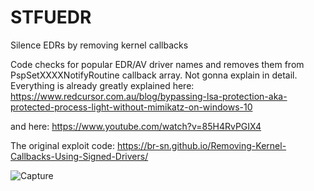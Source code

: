 # STFUEDR
Silence EDRs by removing kernel callbacks

Code checks for popular EDR/AV driver names and removes them from PspSetXXXXNotifyRoutine callback array.
Not gonna explain in detail. Everything is already greatly explained here: https://www.redcursor.com.au/blog/bypassing-lsa-protection-aka-protected-process-light-without-mimikatz-on-windows-10 

and here: https://www.youtube.com/watch?v=85H4RvPGIX4

The original exploit code: https://br-sn.github.io/Removing-Kernel-Callbacks-Using-Signed-Drivers/

![Capture](https://user-images.githubusercontent.com/27059441/96011218-51a47300-0e4b-11eb-8980-5e17e8edafde.PNG)
